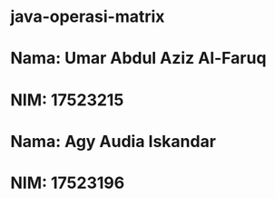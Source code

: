 # java-operasi-matrix
# Nama: Umar Abdul Aziz Al-Faruq
# NIM: 17523215
# Nama: Agy Audia Iskandar
# NIM: 17523196
